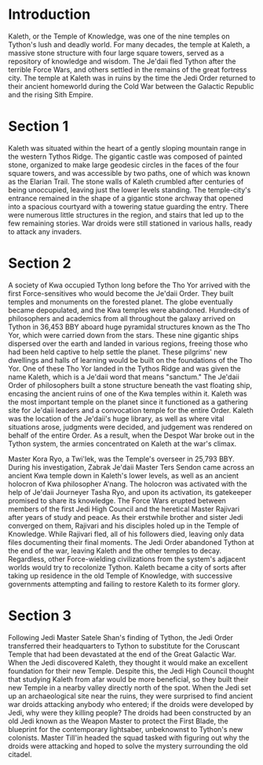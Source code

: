 # Introduction

Kaleth, or the Temple of Knowledge, was one of the nine temples on Tython's lush and deadly world.
For many decades, the temple at Kaleth, a massive stone structure with four large square towers, served as a repository of knowledge and wisdom.
The Je'daii fled Tython after the terrible Force Wars, and others settled in the remains of the great fortress city.
The temple at Kaleth was in ruins by the time the Jedi Order returned to their ancient homeworld during the Cold War between the Galactic Republic and the rising Sith Empire.

# Section 1

Kaleth was situated within the heart of a gently sloping mountain range in the western Tythos Ridge.
The gigantic castle was composed of painted stone, organized to make large geodesic circles in the faces of the four square towers, and was accessible by two paths, one of which was known as the Elarian Trail.
The stone walls of Kaleth crumbled after centuries of being unoccupied, leaving just the lower levels standing.
The temple-city's entrance remained in the shape of a gigantic stone archway that opened into a spacious courtyard with a towering statue guarding the entry.
There were numerous little structures in the region, and stairs that led up to the few remaining stories.
War droids were still stationed in various halls, ready to attack any invaders.

# Section 2

A society of Kwa occupied Tython long before the Tho Yor arrived with the first Force-sensitives who would become the Je'daii Order.
They built temples and monuments on the forested planet.
The globe eventually became depopulated, and the Kwa temples were abandoned.
Hundreds of philosophers and academics from all throughout the galaxy arrived on Tython in 36,453 BBY aboard huge pyramidal structures known as the Tho Yor, which were carried down from the stars.
These nine gigantic ships dispersed over the earth and landed in various regions, freeing those who had been held captive to help settle the planet.
These pilgrims' new dwellings and halls of learning would be built on the foundations of the Tho Yor.
One of these Tho Yor landed in the Tythos Ridge and was given the name Kaleth, which is a Je'daii word that means "sanctum." The Je'daii Order of philosophers built a stone structure beneath the vast floating ship, encasing the ancient ruins of one of the Kwa temples within it.
Kaleth was the most important temple on the planet since it functioned as a gathering site for Je'daii leaders and a convocation temple for the entire Order.
Kaleth was the location of the Je'daii's huge library, as well as where vital situations arose, judgments were decided, and judgement was rendered on behalf of the entire Order.
As a result, when the Despot War broke out in the Tython system, the armies concentrated on Kaleth at the war's climax.

Master Kora Ryo, a Twi'lek, was the Temple's overseer in 25,793 BBY.
During his investigation, Zabrak Je'daii Master Ters Sendon came across an ancient Kwa temple down in Kaleth's lower levels, as well as an ancient holocron of Kwa philosopher A'nang.
The holocron was activated with the help of Je'daii Journeyer Tasha Ryo, and upon its activation, its gatekeeper promised to share its knowledge.
The Force Wars erupted between members of the first Jedi High Council and the heretical Master Rajivari after years of study and peace.
As their erstwhile brother and sister Jedi converged on them, Rajivari and his disciples holed up in the Temple of Knowledge.
While Rajivari fled, all of his followers died, leaving only data files documenting their final moments.
The Jedi Order abandoned Tython at the end of the war, leaving Kaleth and the other temples to decay.
Regardless, other Force-wielding civilizations from the system's adjacent worlds would try to recolonize Tython.
Kaleth became a city of sorts after taking up residence in the old Temple of Knowledge, with successive governments attempting and failing to restore Kaleth to its former glory.

# Section 3

Following Jedi Master Satele Shan's finding of Tython, the Jedi Order transferred their headquarters to Tython to substitute for the Coruscant Temple that had been devastated at the end of the Great Galactic War.
When the Jedi discovered Kaleth, they thought it would make an excellent foundation for their new Temple.
Despite this, the Jedi High Council thought that studying Kaleth from afar would be more beneficial, so they built their new Temple in a nearby valley directly north of the spot.
When the Jedi set up an archaeological site near the ruins, they were surprised to find ancient war droids attacking anybody who entered; if the droids were developed by Jedi, why were they killing people?
The droids had been constructed by an old Jedi known as the Weapon Master to protect the First Blade, the blueprint for the contemporary lightsaber, unbeknownst to Tython's new colonists.
Master Till'in headed the squad tasked with figuring out why the droids were attacking and hoped to solve the mystery surrounding the old citadel.
